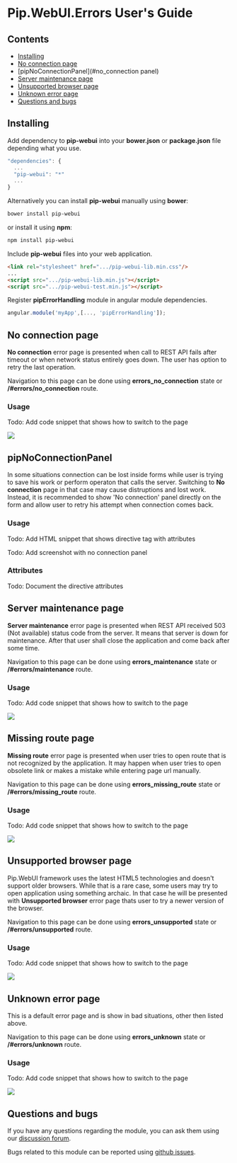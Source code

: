 # Pip.WebUI.Errors User's Guide

## <a name="contents"></a> Contents
- [Installing](#install)
- [No connection page](#no_connection_page)
- [pipNoConnectionPanel](#no_connection panel)
- [Server maintenance page](#server_maintenance_page)
- [Unsupported browser page](#unsupported_browser_page)
- [Unknown error page](#unknown_error_page)
- [Questions and bugs](#issues)


## <a name="install"></a> Installing

Add dependency to **pip-webui** into your **bower.json** or **package.json** file depending what you use.
```javascript
"dependencies": {
  ...
  "pip-webui": "*"
  ...
}
```

Alternatively you can install **pip-webui** manually using **bower**:
```bash
bower install pip-webui
```

or install it using **npm**:
```bash
npm install pip-webui
```

Include **pip-webui** files into your web application.
```html
<link rel="stylesheet" href=".../pip-webui-lib.min.css"/>
...
<script src=".../pip-webui-lib.min.js"></script>
<script src=".../pip-webui-test.min.js"></script>
```

Register **pipErrorHandling** module in angular module dependencies.
```javascript
angular.module('myApp',[..., 'pipErrorHandling']);
```


## <a name="no_connection_page"></a> No connection page

**No connection** error page is presented when call to REST API fails after timeout or when network status entirely goes down.
The user has option to retry the last operation.

Navigation to this page can be done using **errors_no_connection** state or **/#errors/no_connection** route.

### Usage
Todo: Add code snippet that shows how to switch to the page

<img src="../doc/images/img-no_connection.png"/>


## <a name="no_connection_panel"></a> pipNoConnectionPanel

In some situations connection can be lost inside forms while user is trying to save his work or perform operaton that calls the server. Switching to **No connection** page in that case may cause distruptions and lost work. Instead, it is recommended to
show 'No connection' panel directly on the form and allow user to retry his attempt when connection comes back.

### Usage
Todo: Add HTML snippet that shows directive tag with attributes

Todo: Add screenshot with no connection panel

### Attributes
Todo: Document the directive attributes

## <a name="server_maintenance_page"></a> Server maintenance page

**Server maintenance** error page is presented when REST API received 503 (Not available) status code from the server.
It means that server is down for maintenance. After that user shall close the application and come back after some time.

Navigation to this page can be done using **errors_maintenance** state or **/#errors/maintenance** route.

### Usage
Todo: Add code snippet that shows how to switch to the page

<img src="../doc/images/img-maintenance.png"/>


## <a name="missing_route_page"></a> Missing route page

**Missing route** error page is presented when user tries to open route that is not recognized by the application. 
It may happen when user tries to open obsolete link or makes a mistake while entering page url manually.

Navigation to this page can be done using **errors_missing_route** state or **/#errors/missing_route** route.

### Usage
Todo: Add code snippet that shows how to switch to the page

<img src="../doc/images/img-route_fails.png"/>


## <a name="unsupported_browser_page"></a> Unsupported browser page

Pip.WebUI framework uses the latest HTML5 technologies and doesn't support older browsers. While that is a rare case,
some users may try to open application using something archaic. In that case he will be presented with 
**Unsupported browser** error page thats user to try a newer version of the browser. 

Navigation to this page can be done using **errors_unsupported** state or **/#errors/unsupported** route.

### Usage
Todo: Add code snippet that shows how to switch to the page

<img src="../doc/images/img-unsupported.png"/>


## <a name="unknown_error_page"></a> Unknown error page

This is a default error page and is show in bad situations, other then listed above.

Navigation to this page can be done using **errors_unknown** state or **/#errors/unknown** route.

### Usage
Todo: Add code snippet that shows how to switch to the page

<img src="../doc/images/img-unknown_error.png"/>


## <a name="issues"></a> Questions and bugs

If you have any questions regarding the module, you can ask them using our 
[discussion forum](https://groups.google.com/forum/#!forum/pip-webui).

Bugs related to this module can be reported using [github issues](https://github.com/pip-webui/pip-webui-settings/issues).
